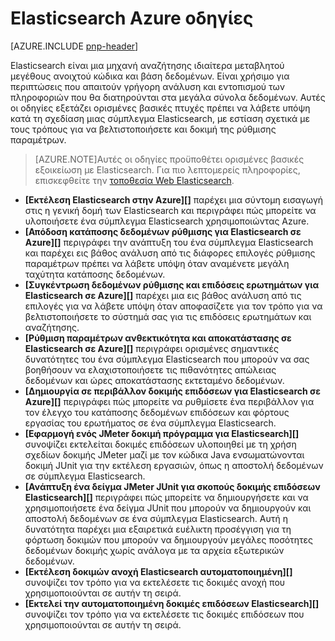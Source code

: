 
<properties
   pageTitle="Elasticsearch Azure οδηγίες | Microsoft Azure"
   description="Elasticsearch Azure οδηγίες."
   services=""
   documentationCenter="na"
   authors="dragon119"
   manager="bennage"
   editor=""
   tags=""/>

<tags
   ms.service="guidance"
   ms.devlang="na"
   ms.topic="article"
   ms.tgt_pltfrm="na"
   ms.workload="na"
   ms.date="09/22/2016"
   ms.author="masashin"/>

# <a name="elasticsearch-on-azure-guidance"></a>Elasticsearch Azure οδηγίες 

[AZURE.INCLUDE [pnp-header](../../includes/guidance-pnp-header-include.md)]

Elasticsearch είναι μια μηχανή αναζήτησης ιδιαίτερα μεταβλητού μεγέθους ανοιχτού κώδικα και βάση δεδομένων. Είναι χρήσιμο για περιπτώσεις που απαιτούν γρήγορη ανάλυση και εντοπισμού των πληροφοριών που θα διατηρούνται στα μεγάλα σύνολα δεδομένων. Αυτές οι οδηγίες εξετάζει ορισμένες βασικές πτυχές πρέπει να λάβετε υπόψη κατά τη σχεδίαση μιας σύμπλεγμα Elasticsearch, με εστίαση σχετικά με τους τρόπους για να βελτιστοποιήσετε και δοκιμή της ρύθμισης παραμέτρων.

> [AZURE.NOTE]Αυτές οι οδηγίες προϋποθέτει ορισμένες βασικές εξοικείωση με Elasticsearch. Για πιο λεπτομερείς πληροφορίες, επισκεφθείτε την [τοποθεσία Web Elasticsearch](https://www.elastic.co/products/elasticsearch). 

- **[Εκτέλεση Elasticsearch στην Azure][]** παρέχει μια σύντομη εισαγωγή στις η γενική δομή των Elasticsearch και περιγράφει πώς μπορείτε να υλοποιήσετε ένα σύμπλεγμα Elasticsearch χρησιμοποιώντας Azure. 
- **[Απόδοση κατάποσης δεδομένων ρύθμισης για Elasticsearch σε Azure][]** περιγράφει την ανάπτυξη του ένα σύμπλεγμα Elasticsearch και παρέχει εις βάθος ανάλυση από τις διάφορες επιλογές ρύθμισης παραμέτρων πρέπει να λάβετε υπόψη όταν αναμένετε μεγάλη ταχύτητα κατάποσης δεδομένων.
- **[Συγκέντρωση δεδομένων ρύθμισης και επιδόσεις ερωτημάτων για Elasticsearch σε Azure][]** παρέχει μια εις βάθος ανάλυση από τις επιλογές για να λάβετε υπόψη όταν αποφασίζετε για τον τρόπο για να βελτιστοποιήσετε το σύστημά σας για τις επιδόσεις ερωτημάτων και αναζήτησης.
- **[Ρύθμιση παραμέτρων ανθεκτικότητα και αποκατάστασης σε Elasticsearch σε Azure][]** περιγράφει ορισμένες σημαντικές δυνατότητες του ένα σύμπλεγμα Elasticsearch που μπορούν να σας βοηθήσουν να ελαχιστοποιήσετε τις πιθανότητες απώλειας δεδομένων και ώρες αποκατάστασης εκτεταμένο δεδομένων.
- **[Δημιουργία σε περιβάλλον δοκιμής επιδόσεων για Elasticsearch σε Azure][]** περιγράφει πώς μπορείτε να ρυθμίσετε ένα περιβάλλον για τον έλεγχο του κατάποσης δεδομένων επιδόσεων και φόρτους εργασίας του ερωτήματος σε ένα σύμπλεγμα Elasticsearch. 
- **[Εφαρμογή ενός JMeter δοκιμή πρόγραμμα για Elasticsearch][]** συνοψίζει εκτελείται δοκιμές επιδόσεων υλοποιηθεί με τη χρήση σχεδίων δοκιμής JMeter μαζί με τον κώδικα Java ενσωματώνονται δοκιμή JUnit για την εκτέλεση εργασιών, όπως η αποστολή δεδομένων σε σύμπλεγμα Elasticsearch.
- **[Ανάπτυξη ένα δείγμα JMeter JUnit για σκοπούς δοκιμής επιδόσεων Elasticsearch][]** περιγράφει πώς μπορείτε να δημιουργήσετε και να χρησιμοποιήσετε ένα δείγμα JUnit που μπορούν να δημιουργούν και αποστολή δεδομένων σε ένα σύμπλεγμα Elasticsearch. Αυτή η δυνατότητα παρέχει μια εξαιρετικά ευέλικτη προσέγγιση για τη φόρτωση δοκιμών που μπορούν να δημιουργούν μεγάλες ποσότητες δεδομένων δοκιμής χωρίς ανάλογα με τα αρχεία εξωτερικών δεδομένων. 
- **[Εκτέλεση δοκιμών ανοχή Elasticsearch αυτοματοποιημένη][]** συνοψίζει τον τρόπο για να εκτελέσετε τις δοκιμές ανοχή που χρησιμοποιούνται σε αυτήν τη σειρά. 
- **[Εκτελεί την αυτοματοποιημένη δοκιμές επιδόσεων Elasticsearch][]** συνοψίζει τον τρόπο για να εκτελέσετε τις δοκιμές επιδόσεων που χρησιμοποιούνται σε αυτήν τη σειρά.


[Εκτέλεση Elasticsearch σε Azure]: guidance-elasticsearch-running-on-azure.md
[Ρύθμιση επιδόσεων κατάποσης δεδομένων για Elasticsearch σε Azure]: guidance-elasticsearch-tuning-data-ingestion-performance.md
[Δημιουργία μιας επιδόσεις περιβάλλοντος δοκιμής για Elasticsearch σε Azure]: guidance-elasticsearch-creating-performance-testing-environment.md
[Εφαρμογή ένα σχέδιο δοκιμών JMeter για Elasticsearch]: guidance-elasticsearch-implementing-jmeter-test-plan.md
[Ανάπτυξη ένα δείγμα JMeter JUnit για σκοπούς δοκιμής Elasticsearch επιδόσεων]: guidance-elasticsearch-deploying-jmeter-junit-sampler.md
[Ρύθμιση δεδομένων συνάθροισης και επιδόσεις ερωτημάτων για Elasticsearch στο Azure]: guidance-elasticsearch-tuning-data-aggregation-and-query-performance.md
[Ρύθμιση παραμέτρων του ανθεκτικότητα και αποκατάστασης σε Elasticsearch στο Azure]: guidance-elasticsearch-configuring-resilience-and-recovery.md
[Εκτέλεση δοκιμών ανοχή αυτοματοποιημένη Elasticsearch]: guidance-elasticsearch-running-automated-resilience-tests.md
[Εκτέλεση δοκιμών επιδόσεων αυτοματοποιημένη Elasticsearch]: guidance-elasticsearch-running-automated-performance-tests.md
